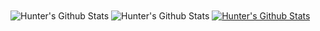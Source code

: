 <img align="center" src="https://github-readme-stats.strangeranger.vercel.app/api?username=StrangeRanger&show_icons=true&theme=material-palenight&count_private=true&hide_border=true&hide_title=true" alt="Hunter's Github Stats" />
</a>
<img align="center" src="https://github-readme-stats.strangeranger.vercel.app/api/top-langs/?username=StrangeRanger&layout=compact&theme=material-palenight&hide_border=true" alt="Hunter's Github Stats" />
<a href="https://github.com/StrangeRanger">
  <image align="center" src="https://github-readme-stats.strangeranger.vercel.app/api/pin/?username=StrangeRanger&repo=inspector&theme=material-palenight&hide_border=true" alt="Hunter's Github Stats" />
</a>
